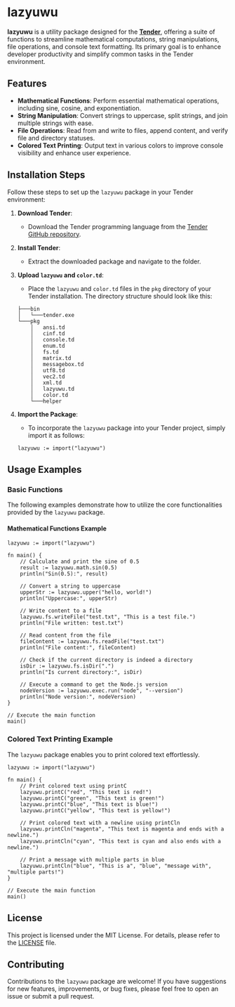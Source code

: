 # lazyuwu

**lazyuwu** is a utility package designed for the [**Tender**](https://github.com/2dprototype/tender), offering a suite of functions to streamline mathematical computations, string manipulations, file operations, and console text formatting. Its primary goal is to enhance developer productivity and simplify common tasks in the Tender environment.

## Features

- **Mathematical Functions**: Perform essential mathematical operations, including sine, cosine, and exponentiation.
- **String Manipulation**: Convert strings to uppercase, split strings, and join multiple strings with ease.
- **File Operations**: Read from and write to files, append content, and verify file and directory statuses.
- **Colored Text Printing**: Output text in various colors to improve console visibility and enhance user experience.

## Installation Steps

Follow these steps to set up the `lazyuwu` package in your Tender environment:

1. **Download Tender**: 
   - Download the Tender programming language from the [Tender GitHub repository](https://github.com/2dprototype/tender-free).

2. **Install Tender**: 
   - Extract the downloaded package and navigate to the folder.

3. **Upload `lazyuwu` and `color.td`**: 
   - Place the `lazyuwu` and `color.td` files in the `pkg` directory of your Tender installation. The directory structure should look like this:

   ```
   ├───bin
   │   └───tender.exe
   └───pkg
       │   ansi.td
       │   cinf.td
       │   console.td
       │   enum.td
       │   fs.td
       │   matrix.td
       │   messagebox.td
       │   utf8.td
       │   vec2.td
       │   xml.td
       │   lazyuwu.td
       │   color.td
       └───helper

   ```

4. **Import the Package**: 
   - To incorporate the `lazyuwu` package into your Tender project, simply import it as follows:

   ```tender
   lazyuwu := import("lazyuwu")
   ```

## Usage Examples

### Basic Functions

The following examples demonstrate how to utilize the core functionalities provided by the `lazyuwu` package.

#### Mathematical Functions Example

```tender
lazyuwu := import("lazyuwu")

fn main() {
    // Calculate and print the sine of 0.5
    result := lazyuwu.math.sin(0.5)
    println("Sin(0.5):", result)

    // Convert a string to uppercase
    upperStr := lazyuwu.upper("hello, world!")
    println("Uppercase:", upperStr)

    // Write content to a file
    lazyuwu.fs.writeFile("test.txt", "This is a test file.")
    println("File written: test.txt")

    // Read content from the file
    fileContent := lazyuwu.fs.readFile("test.txt")
    println("File content:", fileContent)

    // Check if the current directory is indeed a directory
    isDir := lazyuwu.fs.isDir(".")
    println("Is current directory:", isDir)

    // Execute a command to get the Node.js version
    nodeVersion := lazyuwu.exec.run("node", "--version")
    println("Node version:", nodeVersion)
}

// Execute the main function
main()
```

### Colored Text Printing Example

The `lazyuwu` package enables you to print colored text effortlessly.

```tender
lazyuwu := import("lazyuwu")

fn main() {
    // Print colored text using printC
    lazyuwu.printC("red", "This text is red!")
    lazyuwu.printC("green", "This text is green!")
    lazyuwu.printC("blue", "This text is blue!")
    lazyuwu.printC("yellow", "This text is yellow!")

    // Print colored text with a newline using printCln
    lazyuwu.printCln("magenta", "This text is magenta and ends with a newline.")
    lazyuwu.printCln("cyan", "This text is cyan and also ends with a newline.")

    // Print a message with multiple parts in blue
    lazyuwu.printCln("blue", "This is a", "blue", "message with", "multiple parts!")
}

// Execute the main function
main()
```

## License

This project is licensed under the MIT License. For details, please refer to the [LICENSE](LICENSE) file.

## Contributing

Contributions to the `lazyuwu` package are welcome! If you have suggestions for new features, improvements, or bug fixes, please feel free to open an issue or submit a pull request.
